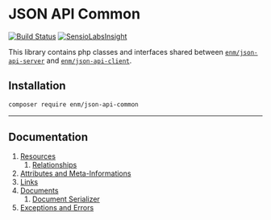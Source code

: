 JSON API Common
===============
[![Build Status](https://travis-ci.org/eosnewmedia/JSON-API-Common.svg?branch=master)](https://travis-ci.org/eosnewmedia/JSON-API-Common)
[![SensioLabsInsight](https://insight.sensiolabs.com/projects/a1696b25-a508-44ec-a39f-4c7180db2c46/mini.png)](https://insight.sensiolabs.com/projects/a1696b25-a508-44ec-a39f-4c7180db2c46)

This library contains php classes and interfaces shared between 
[`enm/json-api-server`](https://eosnewmedia.github.io/JSON-API-Server/) and 
[`enm/json-api-client`](https://github.com/eosnewmedia/JSON-API-Client).

## Installation

```sh
composer require enm/json-api-common
```

*****

## Documentation
1. [Resources](docs/01-resources.md)
    1. [Relationships](docs/01-resources.md#relationships)
1. [Attributes and Meta-Informations](docs/02-collections.md)
1. [Links](docs/03-links.md)
1. [Documents](docs/04-documents.md)
    1. [Document Serializer](docs/04-documents.md#document-serializer)
1. [Exceptions and Errors](docs/05-errors.md)
